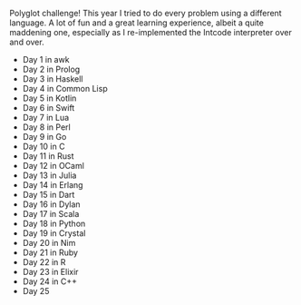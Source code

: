 Polyglot challenge! This year I tried to do every problem using a different language. A lot of fun and a great learning experience,
albeit a quite maddening one, especially as I re-implemented the Intcode interpreter over and over.

- Day 1 in awk
- Day 2 in Prolog
- Day 3 in Haskell
- Day 4 in Common Lisp
- Day 5 in Kotlin
- Day 6 in Swift
- Day 7 in Lua
- Day 8 in Perl
- Day 9 in Go
- Day 10 in C
- Day 11 in Rust
- Day 12 in OCaml
- Day 13 in Julia
- Day 14 in Erlang
- Day 15 in Dart
- Day 16 in Dylan
- Day 17 in Scala
- Day 18 in Python
- Day 19 in Crystal
- Day 20 in Nim
- Day 21 in Ruby
- Day 22 in R
- Day 23 in Elixir
- Day 24 in C++
- Day 25
